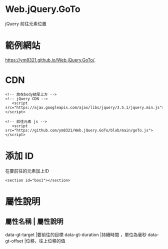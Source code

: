 # Web.jQuery.GoTo
jQuery 前往元素位置

# 範例網站
 https://ym8321.github.io/Web.jQuery.GoTo/.

 # CDN

 ~~~
 <!-- 放在body結尾上方 -->
 <!-- jQuery CDN -->
    <script src="https://ajax.googleapis.com/ajax/libs/jquery/3.5.1/jquery.min.js"></script>

<!-- 前往元素 js -->
    <script src="https://github.com/ym8321/Web.jQuery.GoTo/blob/main/goTo.js"></script>

~~~

# 添加 ID

在要前往的元素加上ID
~~~
<section id="box1"></section>
~~~
# 屬性說明

屬性名稱           |        屬性說明
------------------------------------------
data-gt-target    |要前往的目標
data-gt-duration  |持續時間 ，單位為毫秒
data-gt-offset    |位移，往上位移的值